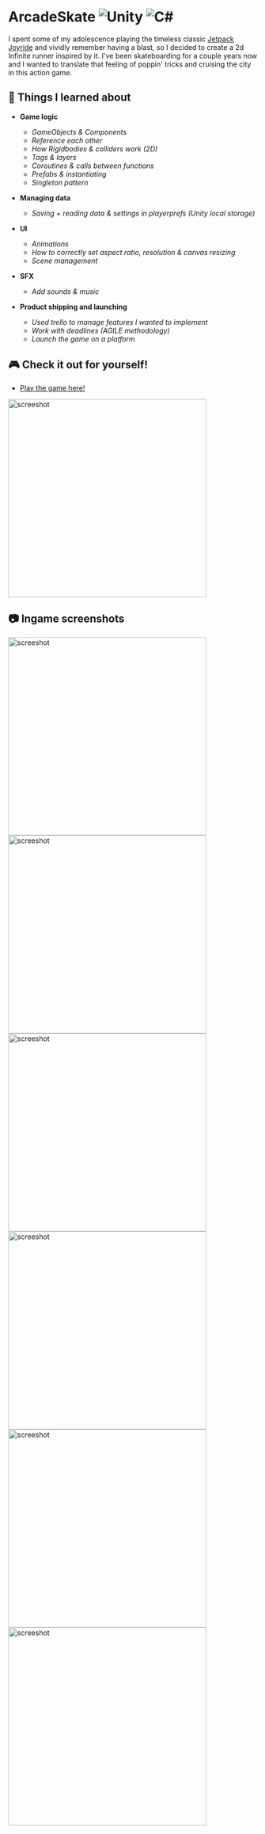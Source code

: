 # ArcadeSkate <img src="https://img.shields.io/badge/-Unity-lightgrey" alt="Unity" style="max-width: 100%;"> <img src="https://img.shields.io/badge/-C%23-brightgreen" alt="C#" style="max-width: 100%;">

I spent some of my adolescence playing the timeless classic [Jetpack Joyride](https://www.youtube.com/watch?v=Jzxi8nid9BQ) and vividly remember having a blast, so I decided to create a 2d Infinite runner inspired by it. I've been skateboarding for a couple years now and I wanted to translate that feeling of poppin' tricks and cruising the city in this action game.

## 🚀 Things I learned about
- **Game logic**

  - *GameObjects & Components*
  - *Reference each other*
  - *How Rigidbodies & colliders work (2D)*
  - *Tags & layers*
  - *Coroutines & calls between functions*
  - *Prefabs & instantiating*
  - *Singleton pattern*
- **Managing data**

  - *Saving + reading data & settings in playerprefs (Unity local storage)*
- **UI**

  - *Animations*
  - *How to correctly set aspect ratio, resolution & canvas resizing*
  - *Scene management*
- **SFX**

  - *Add sounds & music*
- **Product shipping and launching**

  - *Used trello to manage features I wanted to implement* 
  - *Work with deadlines (AGILE methodology)*
  - *Launch the game on a platform*

## :video_game: Check it out for yourself!
- [Play the game here!](https://arcadeskate.itch.io/arcade-skate)
<img src="https://github.com/JoelEncinas/ArcadeSkate/blob/main/Assets/gameplay.gif?raw=true" alt="screeshot" width="400"/>

## :camera: Ingame screenshots
<img src="https://user-images.githubusercontent.com/55756146/164564689-e79a7192-218b-4980-a7f8-09cfe333fd1e.PNG" alt="screeshot" width="400"/> <img src="https://user-images.githubusercontent.com/55756146/164564696-233dd488-0407-4d91-803b-4761d7e37d45.PNG" alt="screeshot" width="400"/> <img src="https://user-images.githubusercontent.com/55756146/164564693-f046e0bd-6cd4-4885-9cfc-d47ed1d3cbf6.PNG" alt="screeshot" width="400"/> <img src="https://user-images.githubusercontent.com/55756146/164564695-f89b6da0-3d9c-4fc8-8a33-95bf2c9b5ac3.PNG" alt="screeshot" width="400"/> <img src="https://user-images.githubusercontent.com/55756146/164564699-5a6af5cd-448a-45dd-a11f-4d3e375ae667.PNG" alt="screeshot" width="400"/> <img src="https://user-images.githubusercontent.com/55756146/164564701-f184fc22-68ad-4a9e-bc70-a79ea7962d71.PNG" alt="screeshot" width="400"/>
